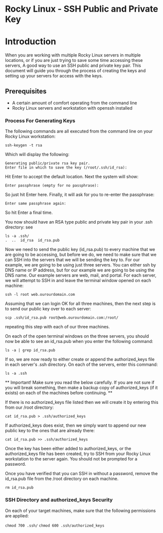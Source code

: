 # Rocky Linux - SSH Public and Private Key

# Introduction

When you are working with multiple Rocky Linux servers in multiple locations, or if you are just trying to save some time accessing these servers, A good way to use an SSH public and private key pair. This document will guide you through the process of creating the keys and setting up your servers for access with the keys.

## Prerequisites

* A certain amount of comfort operating from the command line
* Rocky Linux servers and workstation with openssh installed

### Process For Generating Keys

The following commands are all executed from the command line on your Rocky Linux workstation:


`ssh-keygen -t rsa`

Which will display the following:

```
Generating public/private rsa key pair.
Enter file in which to save the key (/root/.ssh/id_rsa):
```

Hit Enter to accept the default location. Next the system will show:

`Enter passphrase (empty for no passphrase):`

So just hit Enter here. Finally, it will ask for you to re-enter the passphrase:

`Enter same passphrase again:`

So hit Enter a final time.

You now should have an RSA type public and private key pair in your .ssh directory:
see
```
ls -a .ssh/
.  ..  id_rsa  id_rsa.pub
```

Now we need to send the public key (id_rsa.pub) to every machine that we are going to be accessing, but before we do, we need to make sure that we can SSH into the servers that we will be sending the key to. For our example, we are going to be using just three servers. You can either ssh by DNS name or IP address, but for our example we are going to be using the DNS name. Our example servers are web, mail, and portal. For each server, we will attempt to SSH in and leave the terminal window opened on each machine:

`ssh -l root web.ourourdomain.com` 

Assuming that we can login OK for all three machines, then the next step is to send our public key over to each server:

`scp .ssh/id_rsa.pub root@web.ourourdomain.com:/root/` 

repeating this step with each of our three machines. 

On each of the open terminal windows on the three servers, you should now be able to see an id_rsa.pub when you enter the following command:

`ls -a | grep id_rsa.pub` 

If so, we are now ready to either create or append the authorized_keys file in each server's .ssh directory. On each of the servers, enter this command:

`ls -a .ssh` 

** Important! Make sure you read the below carefully. If you are not sure if you will break something, then make a backup copy of authorized_keys (if it exists) on each of the machines before continuing. **

If there is no authorized_keys file listed then we will create it by entering this from our /root directory:

`cat id_rsa.pub > .ssh/authorized_keys`

If authorized_keys does exist, then we simply want to append our new public key to the ones that are already there:

`cat id_rsa.pub >> .ssh/authorized_keys`

Once the key has been either added to authorized_keys, or the authorized_keys file has been created, try to SSH from your Rocky Linux workstation to the server again. You should not be prompted for a password. 

Once you have verified that you can SSH in without a password, remove the id_rsa.pub file from the /root directory on each machine. 

`rm id_rsa.pub`

### SSH Directory and authorized_keys Security

On each of your target machines, make sure that the following permissions are applied:

`chmod 700 .ssh/`
`chmod 600 .ssh/authorized_keys`



